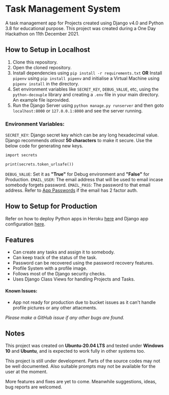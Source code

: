 # Task Management System

A task management app for Projects created using Django v4.0 and Python 3.8 for educational purpose. This project was created during a One Day Hackathon on 11th December 2021.

<!-- ## Demostration

**CREATING A TASK**

![Creating a Post](http://g.recordit.co/Pn4287QG2G.gif)

**UPDATING AND DELETING A TASK**

![Updating and Deleting a Task](http://g.recordit.co/YK6qBdFYNQ.gif)

**ACCOUNT CREATION AND SIGN IN**

![Account Creation and Login](http://g.recordit.co/i5jpi0HkyE.gif) -->

## How to Setup in Localhost

1. Clone this repository.
2. Open the cloned repository.
3. Install dependencies using ``pip install -r requirements.txt``
**OR**
Install ``pipenv`` using ``pip install pipenv`` and initialise a Virtual Machine using ``pipenv install`` in the directory.
4. Set environment variables like `SECRET_KEY`, `DEBUG_VALUE`, etc, using the `python-decouple` library and creating a `.env` file in your main directory. An example file isprovided.
5. Run the Django Server using ``python manage.py runserver`` and then goto ``localhost:8000`` or ``127.0.0.1:8000`` and see the server running.

### Environment Variables:

`SECRET_KEY`: Django secret key which can be any long hexadecimal value. Django recommends *atleast* **50 characters** to make it secure. Use the below code for generating new keys.
```python3.8
import secrets

print(secrets.token_urlsafe())
```
`DEBUG_VALUE`: Set it as **"True"** for Debug environment and **"False"** for Production.
`EMAIL_USER`: The email address that will be used to email incase somebody forgets password.
`EMAIL_PASS`: The password to that email address. Refer to [App Passwords](https://myaccount.google.com/apppasswords) if the email has 2 factor auth.

## How to Setup for Production

Refer on how to deploy Python apps in Heroku [here](https://devcenter.heroku.com/articles/deploying-python) and Django app configuration [here](https://devcenter.heroku.com/articles/django-app-configuration).

## Features

- Can create any tasks and assign it to somebody.
- Can keep track of the status of the task.
- Password can be recovered using the password recovery features.
- Profile System with a profile image.
- Follows most of the Django security checks.
- Uses Django Class Views for handling Projects and Tasks.

#### Known Issues:

- App not ready for production due to bucket issues as it can't handle profile pictures or any other attacments.

*Please make a GitHub issue if any other bugs are found.*

## Notes

This project was created on **Ubuntu-20.04 LTS** and tested under **Windows 10** and **Ubuntu**, and is expected to work fully in other systems too.

This project is still under development. Parts of the source codes may not be well documented. Also suitable prompts may not be available for the user at the moment.

More features and fixes are yet to come. Meanwhile suggestions, ideas, bug reports are welcomed.